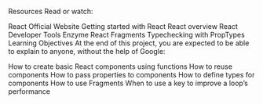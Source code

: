 Resources
Read or watch:

React Official Website
Getting started with React
React overview
React Developer Tools
Enzyme
React Fragments
Typechecking with PropTypes
Learning Objectives
At the end of this project, you are expected to be able to explain to anyone, without the help of Google:

How to create basic React components using functions
How to reuse components
How to pass properties to components
How to define types for components
How to use Fragments
When to use a key to improve a loop’s performance
